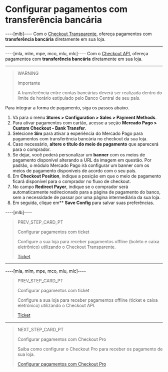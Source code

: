 # Configurar pagamentos com transferência bancária

----[mlb]----
Com o [Checkout Transparente](/developers/pt/guides/checkout-api/landing), ofereça pagamentos com **transferência bancária** diretamente em sua loja.

------------

----[mla, mlm, mpe, mco, mlu, mlc]----
Com o [Checkout API](/developers/pt/guides/checkout-api/landing), ofereça pagamentos com **transferência bancária** diretamente em sua loja.

------------

> WARNING
>
> Importante
> 
> A transferência entre contas bancárias deverá ser realizada dentro do limite de horário estipulado pelo Banco Central de seu país.

Para integrar a forma de pagamento, siga os passos abaixo.

1. Vá para o menu **Stores > Configuration > Sales > Payment Methods**.
2. Para ativar pagamentos com cartão, acesse a seção **Mercado Pago > Custom Checkout - Bank Transfer**.
3. Selecione **Sim** para ativar a experiência do Mercado Pago para pagamentos com transferência bancária no checkout da sua loja.
4. Caso necessário, **altere o título do meio de pagamento** que aparecerá para o comprador.
5. Se dejar, você poderá personalizar um **banner** com os meios de pagamento disponível alterando a URL da imagem em questão. Por padrão, o módulo Mercado Pago irá configurar um banner com os meios de pagamento disponíveis de acordo com o seu país.
6. Em **Checkout Position**, indique a posição em que o meio de pagamento ficará disponível para o comprador no fluxo de checkout. 
7. No campo **Redirect Payer**,	indique se o comprador será automaticamente redirecionado para a página de pagamento do banco, sem a necessidade de passar por uma página intermediária da sua loja.
8. Em seguida, clique em** **Save Config** para salvar suas preferências.

----[mlb]----
> PREV_STEP_CARD_PT
>
> Configurar pagamentos com ticket
>
> Configure a sua loja para receber pagamentos offline (boleto e caixa eletrônico) utilizando o Checkout Transparente. 
>
> [Ticket](/developers/pt/docs/magento-two/payment-configuration/checkout-api/ticket)
------------

----[mla, mlm, mpe, mco, mlu, mlc]----
> PREV_STEP_CARD_PT
>
> Configurar pagamentos com ticket
>
> Configure a sua loja para receber pagamentos offline (ticket e caixa eletrônico) utilizando o Checkout API. 
>
> [Ticket](/developers/pt/docs/magento-two/payment-configuration/checkout-api/ticket)
------------

> NEXT_STEP_CARD_PT
>
> Configurar pagamentos com Checkout Pro
>
> Saiba como configurar o Checkout Pro para receber os pagamento de sua loja.
>
> [Configurar pagamentos com Checkout Pro](/developers/pt/docs/magento-two/payment-configuration/checkout-pro)